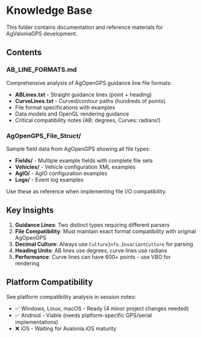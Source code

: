 # Knowledge Base

This folder contains documentation and reference materials for AgValoniaGPS development.

## Contents

### AB_LINE_FORMATS.md
Comprehensive analysis of AgOpenGPS guidance line file formats:
- **ABLines.txt** - Straight guidance lines (point + heading)
- **CurveLines.txt** - Curved/contour paths (hundreds of points)
- File format specifications with examples
- Data models and OpenGL rendering guidance
- Critical compatibility notes (AB: degrees, Curves: radians!)

### AgOpenGPS_File_Struct/
Sample field data from AgOpenGPS showing all file types:
- **Fields/** - Multiple example fields with complete file sets
- **Vehicles/** - Vehicle configuration XML examples
- **AgIO/** - AgIO configuration examples
- **Logs/** - Event log examples

Use these as reference when implementing file I/O compatibility.

## Key Insights

1. **Guidance Lines**: Two distinct types requiring different parsers
2. **File Compatibility**: Must maintain exact format compatibility with original AgOpenGPS
3. **Decimal Culture**: Always use `CultureInfo.InvariantCulture` for parsing
4. **Heading Units**: AB lines use degrees, curve lines use radians
5. **Performance**: Curve lines can have 600+ points - use VBO for rendering

## Platform Compatibility

See platform compatibility analysis in session notes:
- ✅ Windows, Linux, macOS - Ready (4 minor project changes needed)
- ✅ Android - Viable (needs platform-specific GPS/serial implementations)
- ❌ iOS - Waiting for Avalonia.iOS maturity
